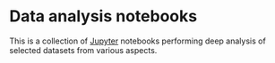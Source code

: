 # Data  analysis notebooks

This is a collection of [Jupyter](https://jupyter.org/) notebooks performing deep analysis of selected datasets from various aspects.